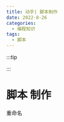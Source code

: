```yaml
---
title: 动手| 脚本制作
date: 2022-8-26
categories:
  - 编程知识
tags:
  - 脚本
---
```


:::tip

:::

# 脚本 制作

重命名
